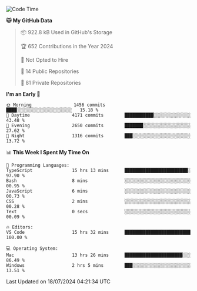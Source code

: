 <!--START_SECTION:waka-->
![Code Time](http://img.shields.io/badge/Code%20Time-5%2C891%20hrs%2018%20mins-blue)

**🐱 My GitHub Data** 

> 📦 922.8 kB Used in GitHub's Storage 
 > 
> 🏆 652 Contributions in the Year 2024
 > 
> 🚫 Not Opted to Hire
 > 
> 📜 14 Public Repositories 
 > 
> 🔑 81 Private Repositories 
 > 
**I'm an Early 🐤** 

```text
🌞 Morning                1456 commits        ████░░░░░░░░░░░░░░░░░░░░░   15.18 % 
🌆 Daytime                4171 commits        ███████████░░░░░░░░░░░░░░   43.48 % 
🌃 Evening                2650 commits        ███████░░░░░░░░░░░░░░░░░░   27.62 % 
🌙 Night                  1316 commits        ███░░░░░░░░░░░░░░░░░░░░░░   13.72 % 
```


📊 **This Week I Spent My Time On** 

```text
💬 Programming Languages: 
TypeScript               15 hrs 13 mins      ████████████████████████░   97.90 % 
Bash                     8 mins              ░░░░░░░░░░░░░░░░░░░░░░░░░   00.95 % 
JavaScript               6 mins              ░░░░░░░░░░░░░░░░░░░░░░░░░   00.73 % 
CSS                      2 mins              ░░░░░░░░░░░░░░░░░░░░░░░░░   00.28 % 
Text                     0 secs              ░░░░░░░░░░░░░░░░░░░░░░░░░   00.09 % 

🔥 Editors: 
VS Code                  15 hrs 32 mins      █████████████████████████   100.00 % 

💻 Operating System: 
Mac                      13 hrs 26 mins      ██████████████████████░░░   86.49 % 
Windows                  2 hrs 5 mins        ███░░░░░░░░░░░░░░░░░░░░░░   13.51 % 
```


 Last Updated on 18/07/2024 04:21:34 UTC
<!--END_SECTION:waka-->

